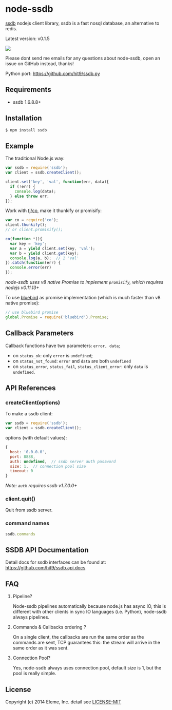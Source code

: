 node-ssdb
=========

[ssdb](https://github.com/ideawu/ssdb) nodejs client library,
ssdb is a fast nosql database, an alternative to redis.

Latest version: v0.1.5

![](https://api.travis-ci.org/eleme/node-ssdb.svg)

Please dont send me emails for any questions about node-ssdb, open an issue on GitHub instead, thanks!

Python port: https://github.com/hit9/ssdb.py

Requirements
-------------

- ssdb 1.6.8.8+

Installation
-------------

```bash
$ npm install ssdb
```

Example
--------

The traditional Node.js way:

```js
var ssdb = require('ssdb');
var client = ssdb.createClient();

client.set('key', 'val', function(err, data){
  if (!err) {
    console.log(data);
  } else throw err;
});
```

Work with [tj/co](https://github.com/tj/co), make it thunkify or promisify:

```js
var co = require('co');
client.thunkify();
// or client.promisify();

co(function *(){
  var key = 'key';
  var a = yield client.set(key, 'val');
  var b = yield client.get(key);
  console.log(a, b);  // 1 'val'
}).catch(function(err) {
  console.error(err)
});
```

*node-ssdb uses v8 native Promise to implement `promisify`, which requires nodejs v0.11.13+*

To use [bluebird](https://github.com/petkaantonov/bluebird) as promise implementation (which
is much faster than v8 native promise):

```js
// use bluebird promise
global.Promise = require('bluebird').Promise;
```

Callback Parameters
-------------------

Callback functions have two parameters: `error, data`;

- on `status_ok`:  only `error` is `undefined`;
- on `status_not_found`: `error` and `data` are both `undefined`
- on `status_error`, `status_fail`, `status_client_error`: only `data` is `undefined`.

API References
--------------

### createClient(options)

To make a ssdb client:

```js
var ssdb = require('ssdb');
var client = ssdb.createClient();
```

options (with default values):

```js
{
  host: '0.0.0.0',
  port: 8888,
  auth: undefined,  // ssdb server auth password
  size: 1,  // connection pool size
  timeout: 0
}
```

*Note: `auth` requires ssdb v1.7.0.0+*

### client.quit()

Quit from ssdb server.

### command names

```js
ssdb.commands
```

SSDB API Documentation
----------------------

Detail docs for ssdb interfaces can be found at: https://github.com/hit9/ssdb.api.docs


FAQ
---

1. Pipeline?

   Node-ssdb pipelines automatically because node.js has async IO, this is different with other
   clients in sync IO languages (i.e. Python), node-ssdb always pipelines.

2. Commands & Callbacks ordering ?

   On a single client, the callbacks are run the same order as the commands are sent, TCP guarantees
   this: the stream will arrive in the same order as it was sent.

3. Connection Pool?

   Yes, node-ssdb always uses connection pool, default size is 1, but the pool is really simple.

License
-------

Copyright (c) 2014 Eleme, Inc. detail see [LICENSE-MIT](./LICENSE-MIT)
